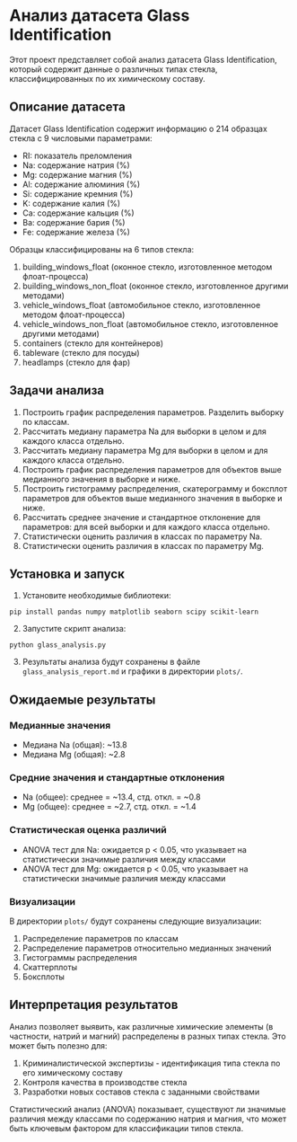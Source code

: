 # Анализ датасета Glass Identification

Этот проект представляет собой анализ датасета Glass Identification, который содержит данные о различных типах стекла, классифицированных по их химическому составу.

## Описание датасета

Датасет Glass Identification содержит информацию о 214 образцах стекла с 9 числовыми параметрами:
- RI: показатель преломления
- Na: содержание натрия (%)
- Mg: содержание магния (%)
- Al: содержание алюминия (%)
- Si: содержание кремния (%)
- K: содержание калия (%)
- Ca: содержание кальция (%)
- Ba: содержание бария (%)
- Fe: содержание железа (%)

Образцы классифицированы на 6 типов стекла:
1. building_windows_float (оконное стекло, изготовленное методом флоат-процесса)
2. building_windows_non_float (оконное стекло, изготовленное другими методами)
3. vehicle_windows_float (автомобильное стекло, изготовленное методом флоат-процесса)
4. vehicle_windows_non_float (автомобильное стекло, изготовленное другими методами)
5. containers (стекло для контейнеров)
6. tableware (стекло для посуды)
7. headlamps (стекло для фар)

## Задачи анализа

1. Построить график распределения параметров. Разделить выборку по классам.
2. Рассчитать медиану параметра Na для выборки в целом и для каждого класса отдельно.
3. Рассчитать медиану параметра Mg для выборки в целом и для каждого класса отдельно.
4. Построить график распределения параметров для объектов выше медианного значения в выборке и ниже.
5. Построить гистограмму распределения, скатерограмму и боксплот параметров для объектов выше медианного значения в выборке и ниже.
6. Рассчитать среднее значение и стандартное отклонение для параметров: для всей выборки и для каждого класса отдельно.
7. Статистически оценить различия в классах по параметру Na.
8. Статистически оценить различия в классах по параметру Mg.

## Установка и запуск

1. Установите необходимые библиотеки:
```
pip install pandas numpy matplotlib seaborn scipy scikit-learn
```

2. Запустите скрипт анализа:
```
python glass_analysis.py
```

3. Результаты анализа будут сохранены в файле `glass_analysis_report.md` и графики в директории `plots/`.

## Ожидаемые результаты

### Медианные значения

* Медиана Na (общая): ~13.8
* Медиана Mg (общая): ~2.8

### Средние значения и стандартные отклонения

* Na (общее): среднее = ~13.4, стд. откл. = ~0.8
* Mg (общее): среднее = ~2.7, стд. откл. = ~1.4

### Статистическая оценка различий

* ANOVA тест для Na: ожидается p < 0.05, что указывает на статистически значимые различия между классами
* ANOVA тест для Mg: ожидается p < 0.05, что указывает на статистически значимые различия между классами

### Визуализации

В директории `plots/` будут сохранены следующие визуализации:
1. Распределение параметров по классам
2. Распределение параметров относительно медианных значений
3. Гистограммы распределения
4. Скаттерплоты
5. Боксплоты

## Интерпретация результатов

Анализ позволяет выявить, как различные химические элементы (в частности, натрий и магний) распределены в разных типах стекла. Это может быть полезно для:

1. Криминалистической экспертизы - идентификация типа стекла по его химическому составу
2. Контроля качества в производстве стекла
3. Разработки новых составов стекла с заданными свойствами

Статистический анализ (ANOVA) показывает, существуют ли значимые различия между классами по содержанию натрия и магния, что может быть ключевым фактором для классификации типов стекла. 
